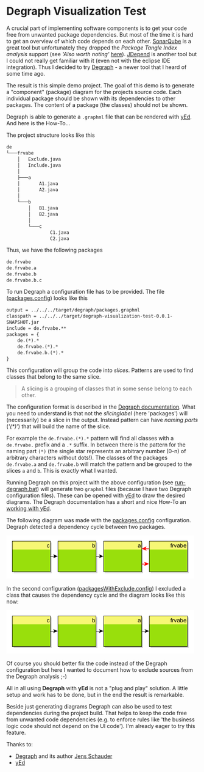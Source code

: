 # Degraph Visualization Test

A crucial part of implementing software components is to get your code free from unwanted package dependencies. But most of the time it is hard to get an overview of which code depends on each other. [SonarQube](https://www.sonarqube.org/) is a great tool but unfortunately they dropped the _Package Tangle Index analysis_ support (see _'Also worth noting'_ [here](https://blog.sonarsource.com/sonarqube-5-2-in-screenshots/)). [JDepend](https://github.com/clarkware/jdepend) is another tool but I could not really get familiar with it (even not with the eclipse IDE integration). Thus I decided to try [Degraph](http://blog.schauderhaft.de/degraph/) - a newer tool that I heard of some time ago.

The result is this simple demo project. The goal of this demo is to generate a "component" (package) diagram for the projects source code. Each individual package should be shown with its dependencies to other packages. The content of a package (the classes) should not be shown.

Degraph is able to generate a `.graphml` file that can be rendered with [yEd](http://www.yworks.com/products/yed). And here is the How-To...


The project structure looks like this

```
de
└───frvabe
    │   Exclude.java
    │   Include.java
    │
    ├───a
    │       A1.java
    │       A2.java
    │
    └───b
        │   B1.java
        │   B2.java
        │
        └───c
                C1.java
                C2.java
```

Thus, we have the following packages

```
de.frvabe
de.frvabe.a
de.frvabe.b
de.frvabe.b.c
```

To run Degraph a configuration file has to be provided. The file ([packages.config](src/main/degraph/packages.config)) looks like this

```
output = ../../../target/degraph/packages.graphml
classpath = ../../../target/degraph-visualization-test-0.0.1-SNAPSHOT.jar
include = de.frvabe.**
packages = {
    de.(*).*
    de.frvabe.(*).*
    de.frvabe.b.(*).*
}
```

This configuration will group the code into _slices_. Patterns are used to find classes that belong to the same slice.

> A slicing is a grouping of classes that in some sense belong to each other.

The configuration format is described in the [Degraph documentation](http://blog.schauderhaft.de/degraph/documentation.html#the-configuration-file-format). What you need to understand is that not the _slicinglabel_ (here 'packages') will (necessarily) be a slice in the output. Instead pattern can have _naming parts_ (_'(*)'_) that will build the name of the slice.

For example the `de.frvabe.(*).*` pattern will find all classes with a `de.frvabe.` prefix and a `.*` suffix. In between there is the pattern for the naming part `(*)` (the single star represents an arbitrary number (0-n) of arbitrary characters without dots!). The classes of the packages `de.frvabe.a` and `de.frvabe.b` will match the pattern and be grouped to the slices `a` and `b`. This is exactly what I wanted.

Running Degraph on this project with the above configuration (see [run-degraph.bat](src/main/degraph/run-degraph.bat)) will generate two `graphml` files (because I have two Degraph configuration files). These can be opened with [yEd](http://www.yworks.com/products/yed) to draw the desired diagrams. The Degraph documentation has a short and nice How-To an [working with yEd](http://blog.schauderhaft.de/degraph/documentation.html#working-with-yed).

The following diagram was made with the [packages.config](src/main/degraph/packages.config) configuration. Degraph detected a dependency cycle between two packages.

![packages](src/main/degraph/yed/packages.png)

In the second configuration ([packagesWithExclude.config](src/main/degraph/packagesWithExclude.config)) I excluded a class that causes the dependency cycle and the diagram looks like this now:

![packages](src/main/degraph/yed/packagesWithoutCycle.png)

Of course you should better fix the code instead of the Degraph configuration but here I wanted to document how to exclude sources from the Degraph analysis ;-)

All in all using **Degraph** with **yEd** is not a "plug and play" solution. A little setup and work has to be done, but in the end the result is remarkable.

Beside just generating diagrams Degraph can also be used to test dependencies during the project build. That helps to keep the code free from unwanted code dependencies (e.g. to enforce rules like 'the business logic code should not depend on the UI code'). I'm already eager to try this feature.

Thanks to:
* [Degraph](http://blog.schauderhaft.de/degraph) and its author [Jens Schauder](https://twitter.com/jensschauder)
* [yEd](http://www.yworks.com/products/yed)
